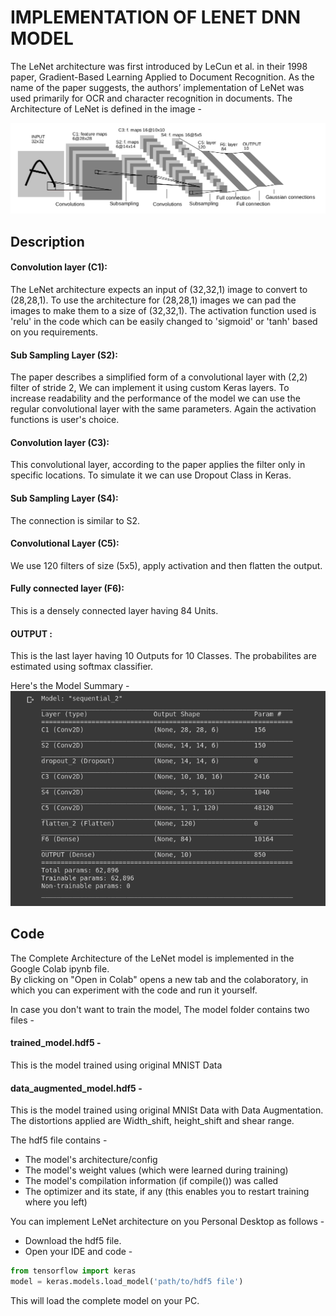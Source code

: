 # IMPLEMENTATION OF LENET DNN MODEL
The LeNet architecture was first introduced by LeCun et al. in their 1998 paper, Gradient-Based Learning Applied to Document Recognition. As the name of the paper suggests, the authors’ implementation of LeNet was used primarily for OCR and character recognition in documents.
The Architecture of LeNet is defined in the image - 

![alt text](https://github.com/Varun221/LeNet/blob/master/LeNet_Architecture.png)

## Description

#### Convolution layer (C1): 
The LeNet architecture expects an input of (32,32,1) image to convert to (28,28,1). To use the architecture for (28,28,1) images we can pad the images to make them to a size of (32,32,1). The activation function used is 'relu' in the code which can be easily changed to 'sigmoid' or 'tanh' based on you requirements.
                    
#### Sub Sampling Layer (S2):
The paper describes a simplified form of a convolutional layer with (2,2) filter of stride 2, We can implement it using custom Keras layers. To increase readability and the performance of the model we can use the regular convolutional layer with the same parameters. Again the activation functions is user's choice.

#### Convolution layer (C3): 
This convolutional layer, according to the paper applies the filter only in specific locations. To simulate it we can use Dropout Class in Keras.

#### Sub Sampling Layer (S4): 
The connection is similar to S2. 

#### Convolutional Layer (C5):
We use 120 filters of size (5x5), apply activation and then flatten the output.

#### Fully connected layer (F6): 
This is a densely connected layer having 84 Units.

#### OUTPUT : 
This is the last layer having 10 Outputs for 10 Classes. The probabilites are estimated using softmax classifier.

Here's the Model Summary - 
![alt text](https://github.com/Varun221/LeNet/blob/master/Model_summary.png)

## Code
The Complete Architecture of the LeNet model is implemented in the Google Colab ipynb file. \
By clicking on "Open in Colab" opens a new tab and the colaboratory, in which you can experiment with the code and run it yourself.

In case you don't want to train the model, The model folder contains two files - 
#### trained_model.hdf5 - 
This is the model trained using original MNIST Data
#### data_augmented_model.hdf5 - 
This is the model trained using original MNISt Data with Data Augmentation. The distortions applied are Width_shift, height_shift and shear range.

The hdf5 file contains - 
* The model's architecture/config
* The model's weight values (which were learned during training)
* The model's compilation information (if compile()) was called
* The optimizer and its state, if any (this enables you to restart training where you left)

You can implement LeNet architecture on you Personal Desktop as follows - 
* Download the hdf5 file.
* Open your IDE and code - 
```python
from tensorflow import keras
model = keras.models.load_model('path/to/hdf5 file')
```
This will load the complete model on your PC.
